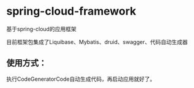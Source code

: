 # spring-cloud-framework
基于spring-cloud的应用框架

 目前框架包集成了Liquibase、Mybatis、druid、swagger、代码自动生成器
 
 
## 使用方式：
执行CodeGeneratorCode自动生成代码，再启动应用就好了。
